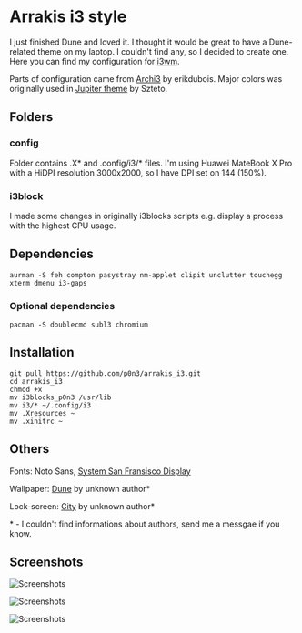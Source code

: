# Arrakis i3 style

I just finished Dune and loved it. I thought it would be great to have a Dune-related theme on my laptop. I couldn't find any, so I decided to create one. Here you can find my configuration for [i3wm](https://i3wm.org/). 

Parts of configuration came from [Archi3](https://github.com/erikdubois/Archi3) by erikdubois. Major colors was originally used in [Jupiter theme](http://dotshare.it/dots/1128/) by Szteto.

## Folders

### config

Folder contains .X* and .config/i3/* files. 
I'm using Huawei MateBook X Pro with a HiDPI resolution 3000x2000, so I have DPI set on 144 (150%).

### i3block

I made some changes in originally i3blocks scripts e.g. display a process with the highest CPU usage.

## Dependencies

	aurman -S feh compton pasystray nm-applet clipit unclutter touchegg xterm dmenu i3-gaps

### Optional dependencies

	pacman -S doublecmd subl3 chromium

## Installation

	git pull https://github.com/p0n3/arrakis_i3.git
	cd arrakis_i3
	chmod +x
	mv i3blocks_p0n3 /usr/lib
	mv i3/* ~/.config/i3
	mv .Xresources ~
	mv .xinitrc ~

## Others

Fonts: Noto Sans, [System San Fransisco Display](https://github.com/supermarin/YosemiteSanFranciscoFont)

Wallpaper: [Dune](https://i.imgur.com/bBqqxe4.jpg) by unknown author*

Lock-screen: [City](https://i.imgur.com/VqbHFbL.jpg) by unknown author*

\* - I couldn't find informations about authors, send me a messgae if you know.

## Screenshots

![Screenshots](https://i.imgur.com/j5ago1z.png)


![Screenshots](https://i.imgur.com/uOPKoSj.jpg)


![Screenshots](https://i.imgur.com/nVeZzUW.jpg)

